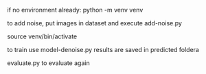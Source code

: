 
if no environment already:
python -m venv venv

to add noise, put images in dataset and execute
add-noise.py

source venv/bin/activate



to train use model-denoise.py
results are saved in predicted foldera

evaluate.py to evaluate again


